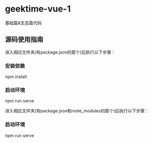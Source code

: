 # geektime-vue-1
基础篇&生态篇代码

## 源码使用指南

进入相应文件夹(有package.json的那个)后执行以下步骤：

### 安装依赖

npm install

### 启动环境

npm run serve

进入相应文件夹(有package.json和node_modules的那个)后执行以下步骤：

### 启动环境

npm run serve
